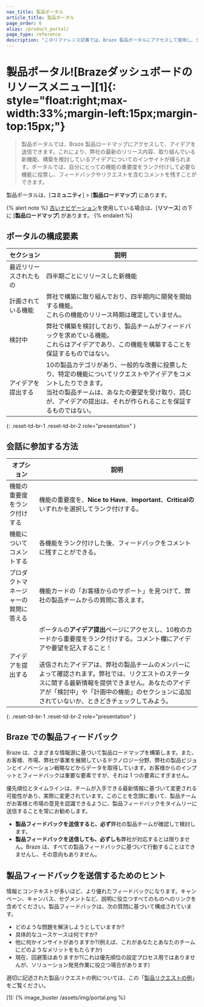 ```yaml
---
nav_title: 製品ポータル
article_title: 製品ポータル
page_order: 6
alias: /product_portal/
page_type: reference
description: "このリファレンス記事では、Braze 製品ポータルにアクセスして使用し、ダッシュボードからフィードバックを提供する方法について説明します。"
---
```


# 製品ポータル![Brazeダッシュボードのリソースメニュー][1]{: style="float:right;max-width:33%;margin-left:15px;margin-top:15px;"}

> 製品ポータルでは、Braze 製品ロードマップにアクセスして、アイデアを送信できます。これにより、弊社の最新のリリース内容、取り組んでいる新機能、構築を検討しているアイデアについてのインサイトが得られます。ポータルでは、自分にとっての機能の重要度をランク付けして必要な機能に投票し、フィードバックやリクエストを含むコメントを残すことができます。 

製品ポータルは、[**コミュニティ**] > [**製品ロードマップ**] にあります。

{% alert note %}
[古いナビゲーション]({{site.baseurl}}/navigation)を使用している場合は、[**リソース**] の下に [**製品ロードマップ**] があります。
{% endalert %}

## ポータルの構成要素

| セクション | 説明 |
| --- | --- |
| 最近リリースされたもの | 四半期ごとにリリースした新機能 |
| 計画されている機能 | 弊社で構築に取り組んでおり、四半期内に開発を開始する機能。<br>これらの機能のリリース時期は確定していません。 |
| 検討中 | 弊社で構築を検討しており、製品チームがフィードバックを求めている機能。<br>これらはアイデアであり、この機能を構築することを保証するものではない。 |
| アイデアを提出する | 10の製品カテゴリがあり、一般的な改善に投票したり、特定の機能についてリクエストやアイデアをコメントしたりできます。<br>当社の製品チームは、あなたの要望を受け取り、読むが、アイデアの提出は、それが作られることを保証するものではない。 |
{: .reset-td-br-1 .reset-td-br-2 role="presentation" }

## 会話に参加する方法

| オプション | 説明 |
| --- | --- |
| 機能の重要度をランク付けする | 機能の重要度を、**Nice to Have**、**Important**、**Criticalの**いずれかを選択してランク付けする。 |
| 機能についてコメントする | 各機能をランク付けした後、フィードバックをコメントに残すことができる。 |
| プロダクトマネージャーの質問に答える | 機能カードの「お客様からのサポート」を見つけて、弊社の製品チームからの質問に答えます。 |
| アイデアを提出する | ポータルの**アイデア提出**ページにアクセスし、10枚のカードから重要度をランク付けする。コメント欄にアイデアや要望を記入すること！<br><br>送信されたアイデアは、弊社の製品チームのメンバーによって確認されます。弊社では、リクエストのステータスに関する最新情報を提供できません。あなたのアイデアが「検討中」や「計画中の機能」のセクションに追加されていないか、ときどきチェックしてみよう。 |
{: .reset-td-br-1 .reset-td-br-2 role="presentation" }

## Braze での製品フィードバック

Braze は、さまざまな情報源に基づいて製品ロードマップを構築します。また、お客様、市場、弊社が事業を展開しているテクノロジー分野、弊社の製品ビジョンとイノベーション戦略などからデータを取得しています。お客様からのインプットとフィードバックは重要な要素ですが、それは 1 つの要素にすぎません。 

優先順位とタイムラインは、チームが入手できる最新情報に基づいて変更される可能性があり、実際に変更されています。このことを念頭に置いて、製品チームがお客様と市場の意見を認識できるように、製品フィードバックをタイムリーに送信することを常にお勧めします。 

- **製品フィードバックを送信すると、必ず**弊社の製品チームが確認して検討します。 
- **製品フィードバックを送信しても、必ずしも**弊社が対応するとは限りません。Braze は、すべての製品フィードバックに基づいて行動することはできませんし、その意向もありません。 

## 製品フィードバックを送信するためのヒント

情報とコンテキストが多いほど、より優れたフィードバックになります。キャンペーン、キャンバス、セグメントなど、説明に役立つすべてのものへのリンクを含めてください。製品フィードバックは、次の質問に基づいて構成されています。

- どのような問題を解決しようとしていますか?
- 具体的なユースケースは何ですか?
- 他に何かインサイトがありますか?(例えば、これがあなたとあなたのチームにどのようなメリットをもたらすか)
- 現在、回避策はありますか?(これは優先順位の設定プロセス用ではありませんが、ソリューション発見作業に役立つ場合があります) 

適切に記述された製品リクエストの例については、この「[製品リクエストの例]({{site.baseurl}}/product_request/)」をご覧ください。 

[1]: {% image_buster /assets/img/portal.png %}

